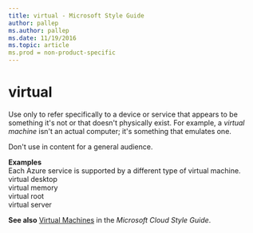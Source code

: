 ```yaml
---
title: virtual - Microsoft Style Guide
author: pallep
ms.author: pallep
ms.date: 11/19/2016
ms.topic: article
ms.prod = non-product-specific
---
```


# virtual

Use
only to refer specifically to a device or service that appears to be
something it's not or that doesn't physically exist. For
example, a *virtual machine* isn't an actual computer; it's something that emulates one.

Don't use in content for a general audience.

**Examples**  
Each Azure service is supported by a different type of virtual machine.  
virtual desktop  
virtual memory  
virtual root  
virtual server  

**See also** [Virtual Machines](https://worldready.cloudapp.net/Styleguide/Read?id=2696&topicid=27538) in the *Microsoft Cloud Style Guide*.
